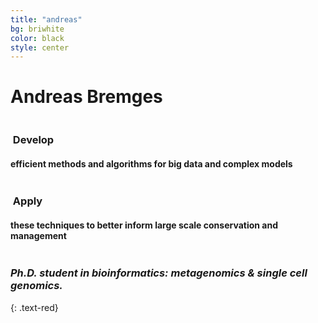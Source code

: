 ```yaml
---
title: "andreas"
bg: briwhite
color: black
style: center
---
```


# Andreas Bremges

<div class="container">
<div class="row">
  <div class="column halfx">
    <h3 class="text-red"><i class="fa fa-cog text-grey"></i>&nbsp;Develop</h3>
    <h4>efficient methods and algorithms for big data and complex models</h4>
  </div>
  <div class="column halfx">
    <h3 class="text-red"><i class="fa fa-leaf text-grey"></i>&nbsp;Apply</h3>
    <h4>these techniques to better inform large scale conservation and management</h4>
  </div>
</div>
</div>

### *Ph.D. student in bioinformatics: metagenomics & single cell genomics.*
{: .text-red}
